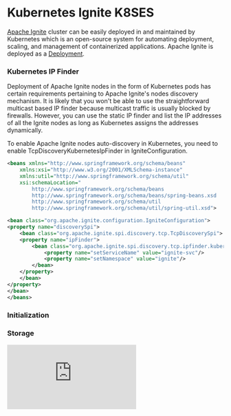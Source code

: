 # Kubernetes Ignite K8SES

[Apache Ignite][ignite] cluster can be easily deployed in and maintained by Kubernetes 
which is an open-source system for automating deployment, scaling, and management of containerized applications.
Apache Ignite is deployed as a [Deployment][deployment].

### Kubernetes IP Finder

Deployment of Apache Ignite nodes in the form of Kubernetes pods has certain requirements pertaining to Apache Ignite's nodes discovery mechanism. 
It is likely that you won't be able to use the straightforward multicast based IP finder because multicast traffic is usually blocked by firewalls. 
However, you can use the static IP finder and list the IP addresses of all the Ignite nodes as long as Kubernetes assigns the addresses dynamically.

To enable Apache Ignite nodes auto-discovery in Kubernetes, you need to enable TcpDiscoveryKubernetesIpFinder in IgniteConfiguration.

```xml
<beans xmlns="http://www.springframework.org/schema/beans"
	xmlns:xsi="http://www.w3.org/2001/XMLSchema-instance"
	xmlns:util="http://www.springframework.org/schema/util"
	xsi:schemaLocation="
		http://www.springframework.org/schema/beans
		http://www.springframework.org/schema/beans/spring-beans.xsd
		http://www.springframework.org/schema/util
		http://www.springframework.org/schema/util/spring-util.xsd">

<bean class="org.apache.ignite.configuration.IgniteConfiguration">
<property name="discoverySpi">
	<bean class="org.apache.ignite.spi.discovery.tcp.TcpDiscoverySpi">
	<property name="ipFinder">
		<bean class="org.apache.ignite.spi.discovery.tcp.ipfinder.kubernetes.TcpDiscoveryKubernetesIpFinder">
			<property name="setServiceName" value="ignite-svc"/>
			<property name="setNamespace" value="ignite"/>
		</bean>
	</property>
	</bean>
</property>
</bean>
</beans>
```

### Initialization


### Storage


[elasticsearch]: https://www.elastic.co/products/elasticsearch
[ignite]: https://ignite.apache.org/
[xPack]: https://www.elastic.co/products/x-pack
[setupCreds]: https://www.elastic.co/guide/en/x-pack/current/setting-up-authentication.html#reset-built-in-user-passwords
[configMap]: https://kubernetes.io/docs/tasks/configure-pod-container/configure-pod-configmap/
[secret]: https://kubernetes.io/docs/concepts/configuration/secret/
[deployment]: https://kubernetes.io/docs/concepts/workloads/controllers/deployment/
[initContainer]: https://kubernetes.io/docs/concepts/workloads/pods/init-containers/
[pvc]: https://kubernetes.io/docs/concepts/storage/persistent-volumes/#persistentvolumeclaims
[storage]: https://kubernetes.io/docs/concepts/storage/storage-classes/

[![Analytics](https://kubernetes-site.appspot.com/UA-36037335-10/GitHub/cluster/addons/fluentd-elasticsearch/README.md?pixel)]()